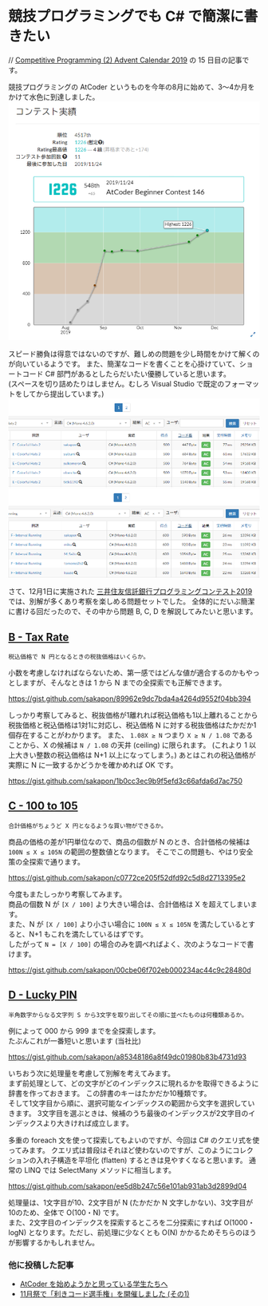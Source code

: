 # 競技プログラミングでも C# で簡潔に書きたい
// [Competitive Programming (2) Advent Calendar 2019](https://adventar.org/calendars/4587) の 15 日目の記事です。

競技プログラミングの AtCoder というものを今年の8月に始めて、3～4か月をかけて水色に到達しました。
![](Images/20191124-Rating.png)

スピード勝負は得意ではないのですが、難しめの問題を少し時間をかけて解くのが向いているようです。
また、簡潔なコードを書くことを心掛けていて、ショートコード C# 部門があるとしたらだいたい優勝していると思います。  
(スペースを切り詰めたりはしません。むしろ Visual Studio で既定のフォーマットをしてから提出しています。)
![](Images/20191201-E.png)
![](Images/20191201-F.png)

さて、12月1日に実施された [三井住友信託銀行プログラミングコンテスト2019](https://atcoder.jp/contests/sumitrust2019) では、別解が多くあり考察を楽しめる問題セットでした。
全体的にだいぶ簡潔に書ける回だったので、その中から問題 B, C, D を解説してみたいと思います。

## [B - Tax Rate](https://atcoder.jp/contests/sumitrust2019/tasks/sumitb2019_b)

```
税込価格で N 円となるときの税抜価格はいくらか。
```

小数を考慮しなければならないため、第一感ではどんな値が適合するのかもやっとしますが、そんなときは 1 から N までの全探索でも正解できます。

https://gist.github.com/sakapon/89962e9dc7bda4a4264d9552f04bb394

しっかり考察してみると、税抜価格が1離れれば税込価格も1以上離れることから税抜価格と税込価格は1対1に対応し、税込価格 N に対する税抜価格はたかだか1個存在することがわかります。
また、 `1.08X ≥ N` つまり `X ≥ N / 1.08` であることから、X の候補は `N / 1.08` の天井 (ceiling) に限られます。
(これより 1 以上大きい整数の税込価格は N+1 以上になってしまう。)
あとはこれの税込価格が実際に N に一致するかどうかを確かめれば OK です。

https://gist.github.com/sakapon/1b0cc3ec9b9f5efd3c66afda6d7ac750

## [C - 100 to 105](https://atcoder.jp/contests/sumitrust2019/tasks/sumitb2019_c)

```
合計価格がちょうど X 円となるような買い物ができるか。
```

商品の価格の差が1円単位なので、商品の個数が N のとき、合計価格の候補は `100N ≤ X ≤ 105N` の範囲の整数値となります。
そこでこの問題も、やはり安全策の全探索で通ります。

https://gist.github.com/sakapon/c0772ce205f52dfd92c5d8d2713395e2

今度もまたしっかり考察してみます。  
商品の個数 N が `[X / 100]` より大きい場合は、合計価格は X を超えてしまいます。  
また、N が `[X / 100]` より小さい場合に `100N ≤ X ≤ 105N` を満たしているとすると、N+1 もこれを満たしているはずです。  
したがって `N = [X / 100]` の場合のみを調べればよく、次のようなコードで書けます。

https://gist.github.com/sakapon/00cbe06f702eb000234ac44c9c28480d

## [D - Lucky PIN](https://atcoder.jp/contests/sumitrust2019/tasks/sumitb2019_d)

```
半角数字からなる文字列 S から3文字を取り出してその順に並べたものは何種類あるか。
```

例によって 000 から 999 までを全探索します。  
たぶんこれが一番短いと思います (当社比)

https://gist.github.com/sakapon/a85348186a8f49dc01980b83b4731d93

いちおう次に処理量を考慮して別解を考えてみます。  
まず前処理として、どの文字がどのインデックスに現れるかを取得できるように辞書を作っておきます。
この辞書のキーはたかだか10種類です。  
そして1文字目から順に、選択可能なインデックスの範囲から文字を選択していきます。
3文字目を選ぶときは、候補のうち最後のインデックスが2文字目のインデックスより大きければ成立します。

多重の foreach 文を使って探索してもよいのですが、今回は C# のクエリ式を使ってみます。
クエリ式は普段はそれほど使わないのですが、このようにコレクションの入れ子構造を平坦化 (flatten) するときは見やすくなると思います。
通常の LINQ では SelectMany メソッドに相当します。

https://gist.github.com/sakapon/ee5d8b247c56e101ab931ab3d2899d04

処理量は、1文字目が10、2文字目が N (たかだか N 文字しかない)、3文字目が10のため、全体で O(100・N) です。  
また、2文字目のインデックスを探索するところを二分探索にすれば O(1000・logN) となります。ただし、前処理に少なくとも O(N) かかるためそちらのほうが影響するかもしれません。

### 他に投稿した記事
- [AtCoder を始めようかと思っている学生たちへ](https://blog.kcg.ne.jp/futurelab/2019/10/04/atcoder/)
- [11月祭で「利きコード選手権」を開催しました (その1)](https://blog.kcg.ne.jp/futurelab/2019/11/18/kikicode/)
